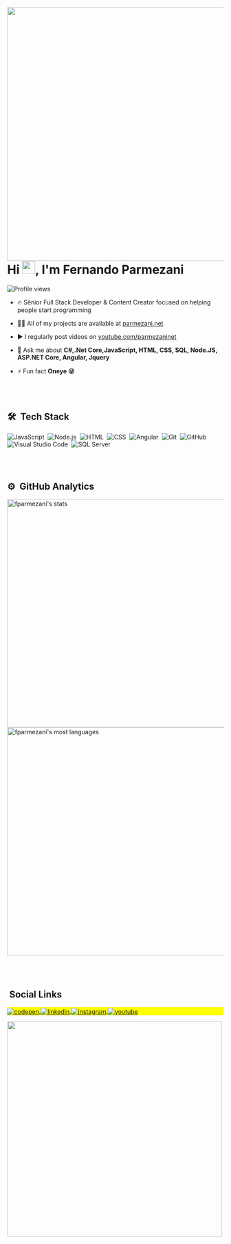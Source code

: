 
<img align="right" height="590em" src="https://raw.githubusercontent.com/gist/fparmezani/9f134d58d971054f8090d122fb429ae5/raw/d66b72be696bf19c65c6b0fb2484f31ea2e6e262/githubcard.svg"/>
<h1 align="left">Hi <img src="https://raw.githubusercontent.com/kaueMarques/kaueMarques/master/hi.gif" width="30px">, I'm Fernando Parmezani</h1>
<p align="left"> <img src="https://komarev.com/ghpvc/?username=fparmezani&color=yellow" alt="Profile views" /> </p>

- 🔥 Sênior Full Stack Developer & Content Creator focused on helping people start programming 

- 👨‍💻 All of my projects are available at [parmezani.net](https://parmezani.net)

- ▶️ I regularly post videos on [youtube.com/parmezaninet](https://youtube.com/parmezaninet)

- 💬 Ask me about **C#,.Net Core,JavaScript, HTML, CSS, SQL, Node.JS, ASP.NET Core, Angular, Jquery**

- ⚡ Fun fact **Oneye 😜**

<br><br>

## 🛠 &nbsp;Tech Stack

![JavaScript](https://img.shields.io/badge/-JavaScript-05122A?style=flat&logo=javascript)&nbsp;
![Node.js](https://img.shields.io/badge/-Node.js-05122A?style=flat&logo=node.js)&nbsp;
![HTML](https://img.shields.io/badge/-HTML-05122A?style=flat&logo=HTML5)&nbsp;
![CSS](https://img.shields.io/badge/-CSS-05122A?style=flat&logo=CSS3&logoColor=1572B6)&nbsp;
![Angular](https://img.shields.io/badge/-Angular-05122A?style=flat&logo=angular)&nbsp;
![Git](https://img.shields.io/badge/-Git-05122A?style=flat&logo=git)&nbsp;
![GitHub](https://img.shields.io/badge/-GitHub-05122A?style=flat&logo=github)&nbsp;
![Visual Studio Code](https://img.shields.io/badge/-Visual%20Studio%20Code-05122A?style=flat&logo=visual-studio-code&logoColor=007ACC)&nbsp;
![SQL Server](https://img.shields.io/badge/Sql%20Server-05122A?style=flat&logo=microsoftsqlserver)&nbsp;

<br><br>

## ⚙️ &nbsp;GitHub Analytics

<p align="left">
<img width="530em" src="https://github-readme-stats.vercel.app/api?username=fparmezani&show_icons=true&theme=vision-friendly-dark" alt="fparmezani's stats"/>
<img width="530em" src="https://github-readme-stats.vercel.app/api/top-langs/?username=fparmezani&layout=compact&theme=vision-friendly-dark" alt="fparmezani's most languages"/>
</p>

<br><br>

## &nbsp;Social Links

<p align="left" style="background:yellow">
<a href="https://codepen.io/fparmezani" target="_blank">
  <img align="center" src="https://img.shields.io/badge/-fparmezani-05122A?style=flat&logo=codepen" alt="codepen"/>
</a>
<a href="https://linkedin.com/in/fparmezani" target="_blank">
  <img align="center" src="https://img.shields.io/badge/-fparmezani-05122A?style=flat&logo=linkedin" alt="linkedin"/>
</a>
<a href="https://instagram.com/fernandoparmezani" target="_blank">
 <img align="center" src="https://img.shields.io/badge/-fparmezani-05122A?style=flat&logo=instagram" alt="instagram"/>
</a>
<a href="https://youtube.com/parmezaninet" target="_blank">
 <img align="center" src="https://img.shields.io/badge/-fparmezani-05122A?style=flat&logo=youtube" alt="youtube"/>
</a>
</p>

<img width="500em" src="https://github-readme-twitter-gazf.vercel.app/api?id=nandoparmezani&layout=wide&show_reply=off&show_retweet=off" />


<!--
**fparmezeni/fparmezani** is a ✨ _special_ ✨ repository because its `README.md` (this file) appears on your GitHub profile.

Here are some ideas to get you started:

- 🔭 I’m currently working on ...
- 🌱 I’m currently learning ...
- 👯 I’m looking to collaborate on ...
- 🤔 I’m looking for help with ...
- 💬 Ask me about ...
- 📫 How to reach me: ...
- 😄 Pronouns: ...
- ⚡ Fun fact: ...
-->
